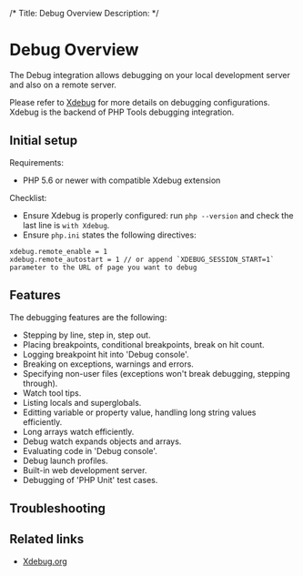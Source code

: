 /*
Title: Debug Overview
Description: 
*/

# Debug Overview

The Debug integration allows debugging on your local development server and also on a remote server.

Please refer to [Xdebug](https://xdebug.org/) for more details on debugging configurations. Xdebug is the backend of PHP Tools debugging integration.

## Initial setup

Requirements:

- PHP 5.6 or newer with compatible Xdebug extension

Checklist:

- Ensure Xdebug is properly configured: run `php --version` and check the last line is `with Xdebug`.
- Ensure `php.ini` states the following directives:

```
xdebug.remote_enable = 1
xdebug.remote_autostart = 1 // or append `XDEBUG_SESSION_START=1` parameter to the URL of page you want to debug
```

## Features

The debugging features are the following:

- Stepping by line, step in, step out.
- Placing breakpoints, conditional breakpoints, break on hit count.
- Logging breakpoint hit into 'Debug console'.
- Breaking on exceptions, warnings and errors.
- Specifying non-user files (exceptions won't break debugging, stepping through).
- Watch tool tips.
- Listing locals and superglobals.
- Editting variable or property value, handling long string values efficiently.
- Long arrays watch efficiently.
- Debug watch expands objects and arrays.
- Evaluating code in 'Debug console'.
- Debug launch profiles.
- Built-in web development server.
- Debugging of 'PHP Unit' test cases.

## Troubleshooting

## Related links

- [Xdebug.org](https://xdebug.org/)
